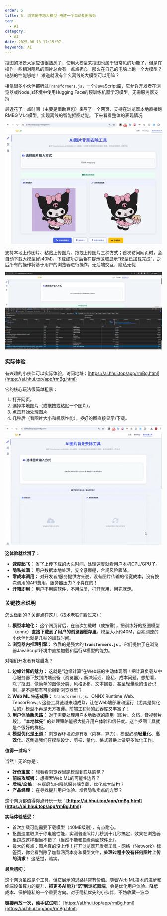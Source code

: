 ```yaml
---
order: 5
title: 5. 浏览器中跑大模型-搭建一个自动抠图服务
tag:
  - AI
category:
  - AI
date: 2025-06-13 17:15:07
keywords: AI
---
```


抠图的场景大家应该很熟悉了，使用大模型来抠图也属于很常见的功能了，但是在操作一些相对隐私的图片总会有一点点担心。那么在自己的电脑上跑一个大模型？ 电脑的性能够呛！ 难道就没有什么离线的大模型可以用嘛？

相信很多小伙伴都听过`Transformers.js`，一个JavaScript库，它允许开发者在浏览器或Node.js环境中使用Hugging Face的预训练机器学习模型，无需服务器支持


最近花了一点时间（主要是借助豆包）来写了一个网页，支持在浏览器本地直接跑RMBG V1.4模型，实现离线的智能抠图功能。 下来看看整体的表现情况

![](/imgs/column/ai/5-1.jpg)

支持本地上传图片、粘贴上传图片、拖拽上传图片三种方式；首次访问网页时，会自动下载大模型(约40M)，下载成功之后会在提示区域显示“模型已加载完成”，之后所有的操作将基于用户的浏览器进行操作，无后端交互，隐私无忧

![](/imgs/column/ai/5-2.jpg)


### 实际体验

有兴趣的小伙伴可以实际体验，访问地址：[https://ai.hhui.top/app/rmBg.html](https://ai.hhui.top/app/rmBg.html)


它的核心玩法很简单粗暴：

1. 打开网页。
2. 选择本地图片（或拖拽或粘贴一个图片）。
3. 点击开始处理图片
4. 几秒后（看图片大小和机器性能），抠好的图直接显示/下载。

![](/imgs/column/ai/5-3.gif)

**这体验就丝滑了：**

*   **速度起飞：** 省了上传下载的大头时间，处理速度就看用户本机CPU/GPU了。
*   **隐私拉满：** 用户数据本地处理，安全感爆棚，合规风险骤降。
*   **零成本调用：** 对开发者/服务提供方来说，没有图片传输的带宽成本，没有按次调用的API费用，服务器压力？不存在的！
*   **开箱即用：** 用户不用装软件，不用注册，打开就用，用完就走。

### 关键技术说明

怎么做到的？关键点在这儿（技术老铁们看过来）：


1.  **模型本地化：** 这个网页背后，在首次加载时（或按需），把训练好的抠图模型（onnx）**直接下载到了用户的浏览器缓存里**。模型大小约40M，百兆网速的小伙伴也就是几秒的加载时间。
2.  **浏览器内推理引擎：** 依靠的是强大的 **`transformers.js`** 。它们提供了在浏览器JavaScript环境中直接加载和运行AI模型的能力。

对咱们开发者有啥启发？

1.  **边缘计算的魅力：** 这就是“边缘计算”在Web端的生动体现啊！把计算负载从中心服务器下放到终端设备（浏览器），解决延迟、隐私、成本问题。想想看，除了抠图，像简单的图像分类、风格迁移、文本摘要、甚至轻量级的语音识别，是不是都有可能搬到浏览器里？
2.  **Web ML 生态成熟：** `transformers.js`、ONNX Runtime Web、TensorFlow.js 这些工具链越来越成熟，让在Web端部署和运行（尤其是优化后的）模型不再是天方夜谭。前端工程师的武器库又丰富了！
3.  **用户体验新思路：** 对于需要处理用户本地数据的应用（图片、文档、音视频片段），**“本地优先”** 的处理策略能极大提升用户体验和信任度。这个抠图工具就是个很好的样板。
4.  **模型优化是王道：** 浏览器环境资源有限（内存、算力），模型必须**轻量化、高效化**。这倒逼我们在模型设计、剪枝、量化、格式转换上做更多优化工作。

**值得一试吗？**

当然！无论你是：

*   **好奇宝宝：** 想看看浏览器里跑模型到底啥感觉？
*   **前端攻城狮：** 想探索Web ML的可能性边界？
*   **后端/全栈：** 在琢磨如何降低服务端负载、优化成本结构？
*   **产品经理：** 在寻找提升用户体验、增强隐私卖点的方案？

这个网页都值得你点开玩一玩：**[https://ai.hhui.top/app/rmBg.html](https://ai.hhui.top/app/rmBg.html)**

**实际体验感受：**

*   首次加载可能需要下载模型（40MB级别），有点耐心。
*   抠图速度取决于你电脑性能，实测普通照片几秒到十几秒搞定，效果在浏览器里跑成这样相当不错了（当然不能和顶级桌面软件比）。
*   最大的爽点：图片真的没上传！打开浏览器开发者工具 - 网络（Network）标签页，你会看到除了加载网页本身和模型文件，**处理过程中没有任何图片上传的请求！** 这感觉，踏实。

**最后叨叨：**

这个网页虽然是个工具，但它展示的思路非常有价值。随着Web ML技术的进步和终端设备算力的提升，**把更多AI能力“沉”到浏览器端**，会是优化用户体验、降低成本、保护隐私的一个重要方向。对于隐私优先的小伙伴，不妨收藏一波😊

**链接再放一次，动手试试吧：**
[https://ai.hhui.top/app/rmBg.html](https://ai.hhui.top/app/rmBg.html)
